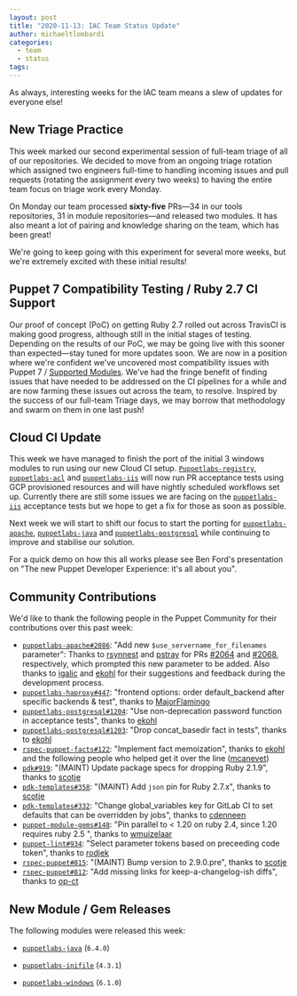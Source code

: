 ```yaml
---
layout: post
title: "2020-11-13: IAC Team Status Update"
author: michaeltlombardi
categories:
  - team
  - status
tags:
---
```


As always, interesting weeks for the IAC team means a slew of updates for everyone else!

## New Triage Practice

This week marked our second experimental session of full-team triage of all of our repositories.
We decided to move from an ongoing triage rotation which assigned two engineers full-time to handling incoming issues and pull requests (rotating the assignment every two weeks) to having the entire team focus on triage work every Monday.

On Monday our team processed **sixty-five** PRs—34 in our tools repositories, 31 in module repositories—and released two modules.
It has also meant a lot of pairing and knowledge sharing on the team, which has been great!

We're going to keep going with this experiment for several more weeks, but we're extremely excited with these initial results!

## Puppet 7 Compatibility Testing / Ruby 2.7 CI Support

Our proof of concept (PoC) on getting Ruby 2.7 rolled out across TravisCI is making good progress, although still in the initial stages of testing.
Depending on the results of our PoC, we may be going live with this sooner than expected—stay tuned for more updates soon.
We are now in a position where we're confident we've uncovered most compatibility issues with Puppet 7 / [Supported Modules][Supported Modules].
We've had the fringe benefit of finding issues that have needed to be addressed on the CI pipelines for a while and are now farming these issues out across the team, to resolve.
Inspired by the success of our full-team Triage days, we may borrow that methodology and swarm on them in one last push!

## Cloud CI Update

This week we have managed to finish the port of the initial 3 windows modules to run using our new Cloud CI setup.
[`Puppetlabs-registry`][puppetlabs-registry], [`puppetlabs-acl`][puppetlabs-acl] and [`puppetlabs-iis`][puppetlabs-iis] will now run PR acceptance tests using GCP provisioned resources and will have nightly scheduled workflows set up.
Currently there are still some issues we are facing on the [`puppetlabs-iis`][puppetlabs-iis] acceptance tests but we hope to get a fix for those as soon as possible.

Next week we will start to shift our focus to start the porting for [`puppetlabs-apache`][puppetlabs-apache], [`puppetlabs-java`][puppetlabs-java] and [`puppetlabs-postgresql`][puppetlabs-postgresql] while continuing to improve and stabilise our solution.

For a quick demo on how this all works please see Ben Ford's presentation on "The new Puppet Developer Experience: it's all about you".

## Community Contributions

We'd like to thank the following people in the Puppet Community for their contributions over this past week:

- [`puppetlabs-apache#2086`][puppetlabs-apache-pr-2086]: "Add new `$use_servername_for_filenames` parameter": Thanks to [rsynnest][rsynnest] and [pstray][pstray] for PRs [#2064][puppetlabs-apache-pr-2064] and [#2068][puppetlabs-apache-pr-2068], respectively, which prompted this new parameter to be added. Also thanks to [igalic][igalic] and [ekohl][ekohl] for their suggestions and feedback during the development process.
- [`puppetlabs-haproxy#447`][puppetlabs-haproxy-pr-447]: "frontend options: order default_backend after specific backends & test", thanks to [MajorFlamingo][MajorFlamingo]
- [`puppetlabs-postgresql#1204`][puppetlabs-postgresql-pr-1204]: "Use non-deprecation password function in acceptance tests", thanks to [ekohl][ekohl]
- [`puppetlabs-postgresql#1203`][puppetlabs-postgresql-pr-1203]: "Drop concat_basedir fact in tests", thanks to [ekohl][ekohl]
- [`rspec-puppet-facts#122`][rspec-puppet-facts-pr-122]: "Implement fact memoization", thanks to [ekohl][ekohl] and the following people who helped get it over the line ([mcanevet][mcanevet])
- [`pdk#919`][pdk-pr-919]: "(MAINT) Update package specs for dropping Ruby 2.1.9", thanks to [scotje][scotje]
- [`pdk-templates#358`][pdk-templates-pr-358]: "(MAINT) Add `json` pin for Ruby 2.7.x", thanks to [scotje][scotje]
- [`pdk-templates#332`][pdk-templates-pr-332]: "Change global_variables key for GitLab CI to set defaults that can be overridden by jobs", thanks to [cdenneen][cdenneen]
- [`puppet-module-gems#148`][puppet-module-gems-pr-148]: "Pin parallel to < 1.20 on ruby 2.4, since 1.20 requires ruby 2.5 ", thanks to [wmuizelaar][wmuizelaar]
- [`puppet-lint#934`][puppet-lint-pr-934]: "Select parameter tokens based on preceeding code token", thanks to [rodjek][rodjek]
- [`rspec-puppet#815`][rspec-puppet-pr-815]: "(MAINT) Bump version to 2.9.0.pre", thanks to [scotje][scotje]
- [`rspec-puppet#812`][rspec-puppet-pr-812]: "Add missing links for keep-a-changelog-ish diffs", thanks to [op-ct][op-ct]

## New Module / Gem Releases

The following modules were released this week:

- [`puppetlabs-java`][puppetlabs-java] (`6.4.0`)
- [`puppetlabs-inifile`][puppetlabs-inifile] (`4.3.1`)
- [`puppetlabs-windows`][puppetlabs-windows] (`6.1.0`)

  [cdenneen]: https://github.com/cdenneen
  [ekohl]: https://github.com/ekohl
  [igalic]: https://github.com/igalic
  [MajorFlamingo]: https://github.com/MajorFlamingo
  [mcanevet]: https://github.com/mcanevet
  [op-ct]: https://github.com/op-ct
  [pdk-pr-919]: https://github.com/puppetlabs/pdk/pull/919
  [pdk-templates-pr-332]: https://github.com/puppetlabs/pdk-templates/pull/332
  [pdk-templates-pr-358]: https://github.com/puppetlabs/pdk-templates/pull/358
  [pstray]: https://github.com/pstray
  [puppet-lint-pr-934]: https://github.com/rodjek/puppet-lint/pull/934
  [puppet-module-gems-pr-148]: https://github.com/puppetlabs/puppet-module-gems/pull/148
  [puppetlabs-acl]: https://github.com/puppetlabs/puppetlabs-acl
  [puppetlabs-apache-pr-2064]: https://github.com/puppetlabs/puppetlabs-apache/pull/2064
  [puppetlabs-apache-pr-2068]: https://github.com/puppetlabs/puppetlabs-apache/pull/2068
  [puppetlabs-apache-pr-2086]: https://github.com/puppetlabs/puppetlabs-apache/pull/2086
  [puppetlabs-apache]: https://github.com/puppetlabs/puppetlabs-apache
  [puppetlabs-haproxy-pr-447]: https://github.com/puppetlabs/puppetlabs-haproxy/pull/447
  [puppetlabs-iis]: https://github.com/puppetlabs/puppetlabs-iis
  [puppetlabs-inifile]: https://github.com/puppetlabs/puppetlabs-inifile
  [puppetlabs-java]: https://github.com/puppetlabs/puppetlabs-java
  [puppetlabs-postgresql-pr-1203]: https://github.com/puppetlabs/puppetlabs-postgresql/pull/1203
  [puppetlabs-postgresql-pr-1204]: https://github.com/puppetlabs/puppetlabs-postgresql/pull/1204
  [puppetlabs-postgresql]: https://github.com/puppetlabs/puppetlabs-postgresql
  [Puppetlabs-registry]: https://github.com/puppetlabs/puppetlabs-registry
  [puppetlabs-windows]: https://github.com/puppetlabs/puppetlabs-windows
  [rodjek]: https://github.com/rodjek
  [rspec-puppet-facts-pr-122]: https://github.com/mcanevet/rspec-puppet-facts/pull/122
  [rspec-puppet-pr-812]: https://github.com/rodjek/rspec-puppet/pull/812
  [rspec-puppet-pr-815]: https://github.com/rodjek/rspec-puppet/pull/815
  [rsynnest]: https://github.com/rsynnest
  [scotje]: https://github.com/scotje
  [wmuizelaar]: https://github.com/wmuizelaar

  [Adrian]:             https://github.com/adrianiurca
  [Ben]:                https://github.com/binford2k
  [Ciaran]:             https://github.com/sanfrancrisko
  [Daiana]:             https://github.com/daianamezdrea
  [Danny]:              https://github.com/carabasdaniel
  [DavidSchmitt]:       https://github.com/DavidS
  [DavidSwan]:          https://github.com/david22swan
  [Disha]:              https://github.com/Disha-maker
  [Lore]:               https://github.com/lionce
  [Michael]:            https://github.com/michaeltlombardi
  [Paula]:              https://github.com/pmcmaw
  [Sheena]:             https://github.com/sheenaajay
  [Supported Modules]:  https://puppetlabs.github.io/iac/modules/
  [Tools]:              https://puppetlabs.github.io/iac/tools/
